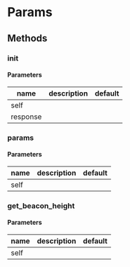 # Params




## Methods


### __init__




#### Parameters
name | description | default
--- | --- | ---
self |  | 
response |  | 





### params




#### Parameters
name | description | default
--- | --- | ---
self |  | 





### get_beacon_height




#### Parameters
name | description | default
--- | --- | ---
self |  | 








